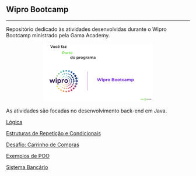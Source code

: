 ## Wipro Bootcamp

---

Repositório dedicado às atividades desenvolvidas durante o Wipro Bootcamp ministrado pela Gama Academy. 


[//]: # "![](img/vc-faz-parte.png)"
<div style="text-align: center">
    <img src="img/vc-faz-parte.png" alt="vc-faz-parte" width="300"/>
</div>

As atividades são focadas no desenvolvimento back-end em Java.

[Lógica](https://github.com/israelld/Gama-and-Wipro/tree/main/Logica)

[Estruturas de Repetição e Condicionais](https://github.com/israelld/Gama-and-Wipro/tree/main/Estrutura-de-Repeticao)

[Desafio: Carrinho de Compras](https://github.com/israelld/Gama-and-Wipro/tree/main/Desafio-Carrinho-de-Compras)

[Exemplos de POO](https://github.com/israelld/Gama-and-Wipro/tree/main/POO)

[Sistema Bancário](https://github.com/israelld/Gama-and-Wipro/tree/main/ProjetoIntegrador)